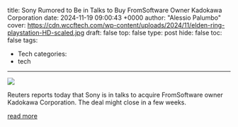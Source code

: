 title: Sony Rumored to Be in Talks to Buy FromSoftware Owner Kadokawa Corporation
date: 2024-11-19 09:00:43 +0000
author: "Alessio Palumbo"
cover: https://cdn.wccftech.com/wp-content/uploads/2024/11/elden-ring-playstation-HD-scaled.jpg
draft: false
top: false
type: post
hide: false
toc: false
tags:
  - Tech
categories:
  - tech
---

![](https://cdn.wccftech.com/wp-content/uploads/2024/11/elden-ring-playstation-HD-scaled.jpg)

Reuters reports today that Sony is in talks to acquire FromSoftware owner Kadokawa Corporation. The deal might close in a few weeks.

[read more](https://wccftech.com/sony-rumored-to-be-in-talks-to-buy-fromsoftware-owner-kadokawa-corporation/)
